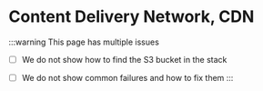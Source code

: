 # Content Delivery Network, CDN

:::warning This page has multiple issues
- [ ] We do not show how to find the S3 bucket in the stack
- [ ] We do not show common failures and how to fix them
:::

